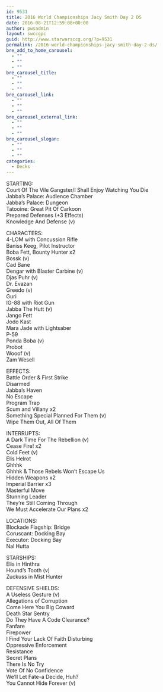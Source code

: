 ```yaml
---
id: 9531
title: 2016 World Championships Jacy Smith Day 2 DS
date: 2016-08-21T12:59:08+00:00
author: pwsadmin
layout: swccgpc
guid: http://www.starwarsccg.org/?p=9531
permalink: /2016-world-championships-jacy-smith-day-2-ds/
bre_add_to_home_carousel:
  - ""
  - ""
  - ""
bre_carousel_title:
  - ""
  - ""
  - ""
bre_carousel_link:
  - ""
  - ""
  - ""
bre_carousel_external_link:
  - ""
  - ""
  - ""
bre_carousel_slogan:
  - ""
  - ""
  - ""
categories:
  - Decks
---
```

STARTING:  
Court Of The Vile Gangster/I Shall Enjoy Watching You Die  
Jabba&#8217;s Palace: Audience Chamber  
Jabba&#8217;s Palace: Dungeon  
Tatooine: Great Pit Of Carkoon  
Prepared Defenses (+3 Effects)  
Knowledge And Defense (v)

CHARACTERS:  
4-LOM with Concussion Rifle  
Baniss Keeg, Pilot Instructor  
Boba Fett, Bounty Hunter x2  
Bossk (v)  
Cad Bane  
Dengar with Blaster Carbine (v)  
Djas Puhr (v)  
Dr. Evazan  
Greedo (v)  
Guri  
IG-88 with Riot Gun  
Jabba The Hutt (v)  
Jango Fett  
Jodo Kast  
Mara Jade with Lightsaber  
P-59  
Ponda Boba (v)  
Probot  
Wooof (v)  
Zam Wesell

EFFECTS:  
Battle Order & First Strike  
Disarmed  
Jabba&#8217;s Haven  
No Escape  
Program Trap  
Scum and Villany x2  
Something Special Planned For Them (v)  
Wipe Them Out, All Of Them

INTERRUPTS:  
A Dark Time For The Rebellion (v)  
Cease Fire! x2  
Cold Feet (v)  
Elis Helrot  
Ghhhk  
Ghhhk & Those Rebels Won&#8217;t Escape Us  
Hidden Weapons x2  
Imperial Barrier x3  
Masterful Move  
Stunning Leader  
They&#8217;re Still Coming Through  
We Must Accelerate Our Plans x2

LOCATIONS:  
Blockade Flagship: Bridge  
Coruscant: Docking Bay  
Executor: Docking Bay  
Nal Hutta

STARSHIPS:  
Elis in Hinthra  
Hound&#8217;s Tooth (v)  
Zuckuss in Mist Hunter

DEFENSIVE SHIELDS:  
A Useless Gesture (v)  
Allegations of Corruption  
Come Here You Big Coward  
Death Star Sentry  
Do They Have A Code Clearance?  
Fanfare  
Firepower  
I Find Your Lack Of Faith Disturbing  
Oppressive Enforcement  
Resistance  
Secret Plans  
There Is No Try  
Vote Of No Confidence  
We&#8217;ll Let Fate-a Decide, Huh?  
You Cannot Hide Forever (v)
